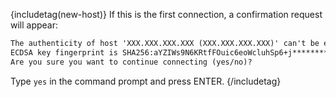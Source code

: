 {includetag(new-host)}
If this is the first connection, a confirmation request will appear:

```txt
The authenticity of host 'XXX.XXX.XXX.XXX (XXX.XXX.XXX.XXX)' can't be established.
ECDSA key fingerprint is SHA256:aYZIWs9N6KRtfFOuic6eoWcluhSp6+j************
Are you sure you want to continue connecting (yes/no)?
```

Type `yes` in the command prompt and press ENTER.
{/includetag}